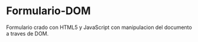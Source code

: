 # Formulario-DOM
Formulario crado con HTML5 y JavaScript con manipulacion del documento a traves de DOM.
